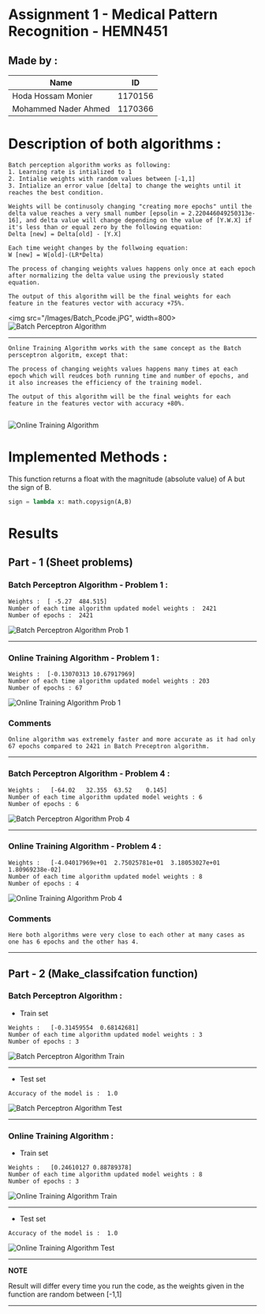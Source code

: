# Assignment 1 - Medical Pattern Recognition - HEMN451
## Made by :

| Name | ID |
| ------ | ----------- |
| Hoda Hossam Monier   | 1170156 |
| Mohammed Nader Ahmed | 1170366 |

# **Description of both algorithms :**
```
Batch perception algorithm works as following:
1. Learning rate is intialized to 1
2. Intialie weights with random values between [-1,1]
3. Intialize an error value [delta] to change the weights until it reaches the best condition.

Weights will be continusoly changing "creating more epochs" until the delta value reaches a very small number [epsolin = 2.220446049250313e-16], and delta value will change depending on the value of [Y.W.X] if it's less than or equal zero by the following equation:
Delta [new] = Delta[old] - [Y.X]

Each time weight changes by the follwoing equation:
W [new] = W[old]-(LR*Delta)

The process of changing weights values happens only once at each epoch after normalizing the delta value using the previously stated equation. 
 
The output of this algorithm will be the final weights for each feature in the features vector with accuracy +75%.  
```
<img src="/Images/Batch_Pcode.jPG", width=800>
![Batch Perceptron Algorithm](/Images/Batch_Pcode.jPG)

---

```
Online Training Algorithm works with the same concept as the Batch persceptron algoritm, except that:

The process of changing weights values happens many times at each epoch which will reudces both running time and number of epochs, and it also increases the efficiency of the training model.

The output of this algorithm will be the final weights for each feature in the features vector with accuracy +80%. 
 
```


![Online Training Algorithm](Images/Onlinebatch_Pcode.JPG)

# **Implemented Methods :** 

This function returns a float with the magnitude (absolute value) of A but the sign of B.
```py
sign = lambda x: math.copysign(A,B)
```

# **Results**

## **Part - 1 (Sheet problems)**

### Batch Perceptron Algorithm - Problem 1 :
```
Weights :  [ -5.27  484.515]
Number of each time algorithm updated model weights :  2421
Number of epochs :  2421
```
![Batch Perceptron Algorithm Prob 1](Images/Batch_Perceptron_Prob1.jPG)

---

### Online Training Algorithm - Problem 1 :

```
Weights :  [-0.13070313 10.67917969]
Number of each time algorithm updated model weights : 203
Number of epochs : 67
```
![Online Training Algorithm Prob 1](Images/Online_Algorithm_Prob1.jPG)


### **Comments**
```
Online algorithm was extremely faster and more accurate as it had only 67 epochs compared to 2421 in Batch Preceptron algorithm.
```
---

### Batch Perceptron Algorithm - Problem 4 :

```
Weights :   [-64.02   32.355  63.52    0.145]
Number of each time algorithm updated model weights : 6
Number of epochs : 6
```
![Batch Perceptron Algorithm Prob 4](Images/Batch_Perceptron_Prob4.jPG)

---

### Online Training Algorithm - Problem 4 :

```
Weights :   [-4.04017969e+01  2.75025781e+01  3.18053027e+01  1.80969238e-02]
Number of each time algorithm updated model weights : 8
Number of epochs : 4
```

![Online Training Algorithm Prob 4](Images/Online_Algorithm_Prob4.jPG)

### **Comments**
```
Here both algorithms were very close to each other at many cases as one has 6 epochs and the other has 4.
```
---

## **Part - 2 (Make_classifcation function)**

### Batch Perceptron Algorithm :  
- Train set

```
Weights :   [-0.31459554  0.68142681]
Number of each time algorithm updated model weights : 3
Number of epochs : 3
```
![Batch Perceptron Algorithm Train](Images/Batch_MakeClass_Train.jPG)

---

- Test set

```
Accuracy of the model is :  1.0
```

![Batch Perceptron Algorithm Test](Images/Batch_MakeClass_Test.jPG)

---

### Online Training Algorithm : 
- Train set

```
Weights :   [0.24610127 0.88789378]
Number of each time algorithm updated model weights : 8
Number of epochs : 3
```
![Online Training Algorithm Train](Images/Online_MakeClass_Train.jPG)

---

- Test set

```
Accuracy of the model is :  1.0
```

![Online Training Algorithm Test](Images/Online_MakeClass_Test.jPG)

---
**NOTE**

Result will differ every time you run the code, as the weights given in the function are random between [-1,1]

---
